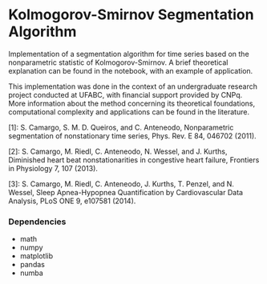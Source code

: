 # Kolmogorov-Smirnov Segmentation Algorithm

Implementation of a segmentation algorithm for time series based on the nonparametric statistic of Kolmogorov-Smirnov. A brief theoretical explanation can be found in the notebook, with an example of application. 

This implementation was done in the context of an undergraduate research project conducted at UFABC, with financial support provided by CNPq. More information about the method concerning its theoretical foundations, computational complexity and applications can be found in the literature.

[1]: S. Camargo, S. M. D. Queiros, and C. Anteneodo, Nonparametric segmentation of nonstationary time series, Phys. Rev. E 84, 046702 (2011).

[2]: S. Camargo, M. Riedl, C. Anteneodo, N. Wessel, and J. Kurths, Diminished heart beat nonstationarities in congestive heart failure, Frontiers in Physiology 7, 107 (2013).

[3]: S. Camargo, M. Riedl, C. Anteneodo, J. Kurths, T. Penzel, and N. Wessel, Sleep Apnea-Hypopnea Quantification by Cardiovascular Data Analysis, PLoS ONE 9, e107581 (2014).

### Dependencies

- math
- numpy
- matplotlib
- pandas
- numba
